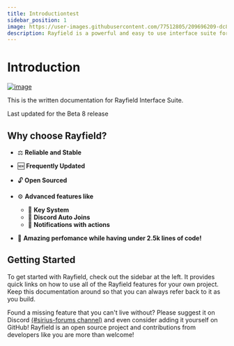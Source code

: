```yaml
---
title: Introductiontest
sidebar_position: 1
image: https://user-images.githubusercontent.com/77512805/209696209-dc87560f-8e55-407e-a5df-31ec31381c51.png
description: Rayfield is a powerful and easy to use interface suite for Roblox.
---
```


# Introduction

[![image](https://user-images.githubusercontent.com/77512805/209696209-dc87560f-8e55-407e-a5df-31ec31381c51.png)](https://discord.gg/sirius)

This is the written documentation for Rayfield Interface Suite.

Last updated for the Beta 8 release

## Why choose Rayfield?

- ⚖️ **Reliable and Stable**
- 🆕 **Frequently Updated**
- 🔓 **Open Sourced**
- ⚙️ **Advanced features like**

  - 🔑 **Key System**
  - 🔗 **Discord Auto Joins**
  - 🔔 **Notifications with actions**

- 💃 **Amazing perfomance while having under 2.5k lines of code!**

## Getting Started

To get started with Rayfield, check out the sidebar at the left. It provides quick links on how to use all of the Rayfield features for your own project. Keep this documentation around so that you can always refer back to it as you build.

Found a missing feature that you can't live without? Please suggest it on Discord [(#sirius-forums channel)](https://discord.gg/sirius) and even consider adding it yourself on GitHub! Rayfield is an open source project and contributions from developers like you are more than welcome!
